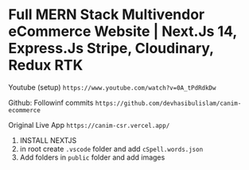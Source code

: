 # Full MERN Stack Multivendor eCommerce Website | Next.Js 14, Express.Js Stripe, Cloudinary, Redux RTK

Youtube (setup)
`https://www.youtube.com/watch?v=0A_tPdRdkDw`

Github: Followinf commits
`https://github.com/devhasibulislam/canim-ecommerce`

Original Live App
`https://canim-csr.vercel.app/`

1. INSTALL NEXTJS
2. in root create `.vscode` folder and add `cSpell.words.json`
3. Add folders in `public` folder and add images

